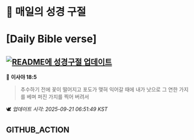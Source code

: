 # 🙏 매일의 성경 구절
# [Daily Bible verse]
## [![README에 성경구절 업데이트](https://github.com/DONGSUKA/first_test/actions/workflows/update-readme-bible.yml/badge.svg)](https://github.com/DONGSUKA/first_test/actions/workflows/update-readme-bible.yml)
<!-- START_BIBLE_VERSE -->
📖 **이사야 18:5**
> 추수하기 전에 꽃이 떨어지고 포도가 맺혀 익어갈 때에 내가 낫으로 그 연한 가지를 베며 퍼진 가지를 찍어 버려서

🕊️ _업데이트 시각: 2025-09-21 06:51:49 KST_
  <!-- END_BIBLE_VERSE -->
## GITHUB_ACTION
